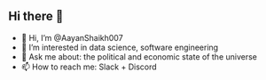 ## Hi there 👋
- 👋 Hi, I’m @AayanShaikh007
- 👀 I’m interested in data science, software engineering
- 💬 Ask me about: the political and economic state of the universe
- 📫 How to reach me: Slack + Discord
<!--
**AayanShaikh007/AayanShaikh007** is a ✨ _special_ ✨ repository because its `README.md` (this file) appears on your GitHub profile.

Here are some ideas to get you started:

- 🔭 I’m currently working on ...
- 🌱 I’m currently learning ...
- 👯 I’m looking to collaborate on ...
- 🤔 I’m looking for help with ...
- 💬 Ask me about ...
- 📫 How to reach me: ...
- 😄 Pronouns: ...
- ⚡ Fun fact: ...
-->
